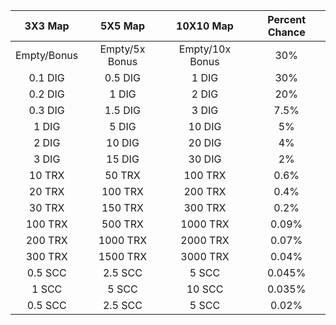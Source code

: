|3X3 Map    |5X5 Map       |10X10 Map      |Percent Chance|
|:---------:|:------------:|:-------------:|:------------:|
|Empty/Bonus|Empty/5x Bonus|Empty/10x Bonus|30%           |
|0.1 DIG    |0.5 DIG       |1 DIG          |30%           |
|0.2 DIG    |1 DIG         |2 DIG          |20%           |
|0.3 DIG    |1.5 DIG       |3 DIG          |7.5%          |
|1 DIG      |5 DIG         |10 DIG         |5%            |
|2 DIG      |10 DIG        |20 DIG         |4%            |
|3 DIG      |15 DIG        |30 DIG         |2%            |
|10 TRX     |50 TRX        |100 TRX        |0.6%          |
|20 TRX     |100 TRX       |200 TRX        |0.4%          |
|30 TRX     |150 TRX       |300 TRX        |0.2%          |
|100 TRX    |500 TRX       |1000 TRX       |0.09%         |
|200 TRX    |1000 TRX      |2000 TRX       |0.07%         |
|300 TRX    |1500 TRX      |3000 TRX       |0.04%         |
|0.5 SCC    |2.5 SCC       |5 SCC          |0.045%        |
|1 SCC      |5 SCC         |10 SCC         |0.035%        |
|0.5 SCC    |2.5 SCC       |5 SCC          |0.02%         |
